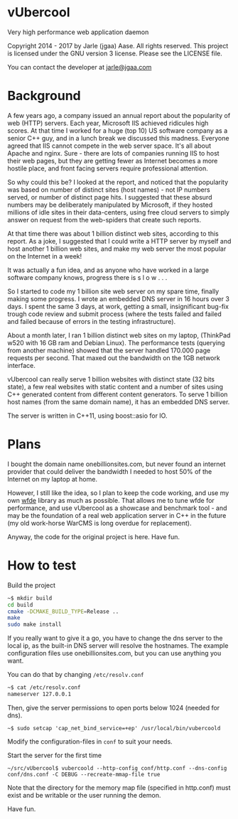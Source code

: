 # vUbercool
Very high performance web application daemon

Copyright 2014 - 2017 by Jarle (jgaa) Aase. All rights reserved.
This project is licensed under the GNU version 3 license. Please
see the LICENSE file.

You can contact the developer at jarle@jgaa.com

# Background
A few years ago, a company issued an annual report about the
popularity of web (HTTP) servers. Each year, Microsoft IIS
achieved ridicules high scores. At that time I worked for a huge
(top 10) US software company as a senior C++ guy, and in a lunch
break we discussed this madness. Everyone agreed that IIS cannot
compete in the web server space. It's all about Apache and nginx.
Sure - there are lots of companies running IIS to host their
web pages, but they are getting fewer as Internet becomes a more
hostile place, and front facing servers require professional
attention.

So why could this be? I looked at the report, and noticed that
the popularity was based on number of distinct sites (host names) - not
IP numbers served, or number of distinct page hits. I suggested that
these absurd numbers may be deliberately manipulated by Microsoft, if they
hosted millions of idle sites in their data-centers, using free
cloud servers to simply answer on request from the web-spiders that
create such reports.

At that time there was about 1 billion distinct web sites, according to this
report. As a joke, I suggested that I could write a HTTP server
by myself and host another 1 billion web sites, and make my web server
the most popular on the Internet in a week!

It was actually a fun idea, and as anyone who have worked in a large
software company knows, progress there is  </i>s l o w . . .</i>

So I started to code my 1 billion site web server on my spare time,
finally making some progress. I wrote an embedded DNS server in 16
hours over 3 days. I spent the same 3 days, at work, getting a small,
insignificant bug-fix trough code review and submit process (where the
tests failed and failed and failed because of errors in the testing
infrastructure).

About a month later, I ran 1 billion distinct web sites on my laptop,
(ThinkPad w520 with 16 GB ram and Debian Linux). The
performance tests (querying from another machine) showed that the server
handled 170.000 page requests per second. That maxed out the bandwidth on
the 1GB network interface.

vUbercool can really serve 1 billion websites with distinct state (32
bits state), a few real websites with static content and a number of
sites using C++ generated content from different content generators.
To serve 1 billion host names (from the same domain name), it has
an embedded DNS server.

The server is written in C++11, using boost::asio for IO.

# Plans
I bought the domain name onebillionsites.com, but never found
an internet provider that could deliver the bandwidth I needed
to host 50% of the Internet on my laptop at home.

However, I still like the idea, so I plan to keep the code working,
and use my own [wfde](https://sourceforge.net/projects/wfde/)
library as much as possible. That allows me
to tune wfde for performance, and use vUbercool as a showcase
and benchmark tool - and may be the foundation of a real
web application server in C++ in the future (my old work-horse WarCMS
is long overdue for replacement).

Anyway, the code for the original project is here. Have fun.

# How to test

Build the project

```sh
~$ mkdir build
cd build
cmake -DCMAKE_BUILD_TYPE=Release ..
make
sudo make install
```

If you really want to give it a go, you have to change the dns server to the local ip, as the built-in DNS server will resolve the hostnames. The example configuration files use onebillionsites.com, but you can use anything you want.

You can do that by changing <code>/etc/resolv.conf</code>

```sh
~$ cat /etc/resolv.conf
nameserver 127.0.0.1

```

Then, give the server permissions to open ports below 1024 (needed for dns).

```
~$ sudo setcap 'cap_net_bind_service=+ep' /usr/local/bin/vubercoold
```

Modify the configuration-files in <code>conf</code> to suit your needs.

Start the server for the first time

```
~/src/vUbercool$ vubercoold --http-config conf/http.conf --dns-config conf/dns.conf -C DEBUG --recreate-mmap-file true
```

Note that the directory for the memory map file (specified in http.conf) must exist and be writable or the user running the demon.

Have fun.

